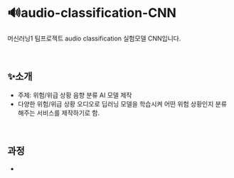 # 🔊audio-classification-CNN
머신러닝1 팀프로젝트 audio classification 실험모델 CNN입니다.

<br>

## ✨소개
- 주제: 위험/위급 상황 음향 분류 AI 모델 제작
- 다양한 위험/위급 상황 오디오로 딥러닝 모델을 학습시켜 어떤 위험 상황인지 분류해주는 서비스를 제작하기로 함.

<br>

## 과정
- 
